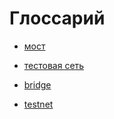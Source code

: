 # Глоссарий

- [мост](bridge.md)
- [тестовая сеть](testnet.md)

- [bridge](bridge.md)
- [testnet](testnet.md)
